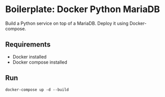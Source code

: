 # Boilerplate: Docker Python MariaDB

Build a Python service on top of a MariaDB. Deploy it using Docker-compose.

## Requirements
- Docker installed
- Docker compose installed

## Run
```shell
docker-compose up -d --build
```